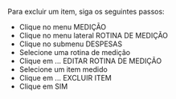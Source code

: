 Para excluir um item, siga os seguintes passos:

* Clique no menu MEDIÇÃO
* Clique no menu lateral ROTINA DE MEDIÇÃO
* Clique no submenu DESPESAS
* Selecione uma rotina de medição
* Clique em ... EDITAR ROTINA DE MEDIÇÃO
* Selecione um item medido
* Clique em ... EXCLUIR ITEM
* Clique em SIM